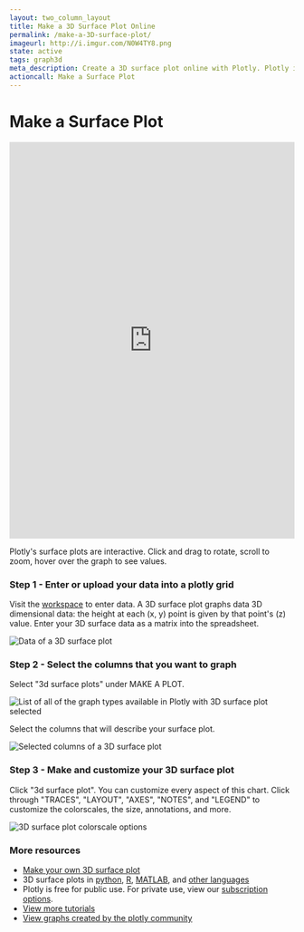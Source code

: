 ```yaml
---
layout: two_column_layout
title: Make a 3D Surface Plot Online
permalink: /make-a-3D-surface-plot/
imageurl: http://i.imgur.com/N0W4TY8.png
state: active
tags: graph3d
meta_description: Create a 3D surface plot online with Plotly. Plotly is the easiest way to graph your data online.
actioncall: Make a Surface Plot
---
```


# Make a Surface Plot

<iframe src="https://plot.ly/~chris/10796.embed" height="700px" width="100%" style="border:none;"></iframe>

Plotly's surface plots are interactive. Click and drag to rotate, scroll to zoom, hover over the graph to see values.

### Step 1 - Enter or upload your data into a plotly grid

Visit the [workspace](https://plot.ly/plot) to enter data. A 3D surface plot graphs data 3D dimensional data: the height at each (x, y) point is given by that point's (z) value. Enter your 3D surface data as a matrix into the spreadsheet.

![Data of a 3D surface plot](http://i.imgur.com/1IfjB2W.png)

### Step 2 - Select the columns that you want to graph

Select "3d surface plots" under MAKE A PLOT.

![List of all of the graph types available in Plotly with 3D surface plot selected](http://i.imgur.com/CehZ0II.png)

Select the columns that will describe your surface plot.

![Selected columns of a 3D surface plot](http://i.imgur.com/BSMM7Q1.png)

### Step 3 - Make and customize your 3D surface plot

Click "3d surface plot". You can customize every aspect of this chart. Click through "TRACES", "LAYOUT", "AXES", "NOTES", and "LEGEND" to customize the colorscales, the size, annotations, and more.

![3D surface plot colorscale options](http://i.imgur.com/Z5hFBT2.png)


### More resources
- [Make your own 3D surface plot](https://plot.ly/plot)
- 3D surface plots in [python](https://plot.ly/python/3d-surface-plots/), [R](https://plot.ly/r/3d-surface-plots/), [MATLAB](https://plot.ly/matlab/3d-surface-plots/), and [other languages](https://plot.ly/api)
- Plotly is free for public use. For private use, view our [subscription options](https://plot.ly/plans).
- [View more tutorials](https://help.plot.ly/)
- [View graphs created by the plotly community](https://plot.ly/feed)
